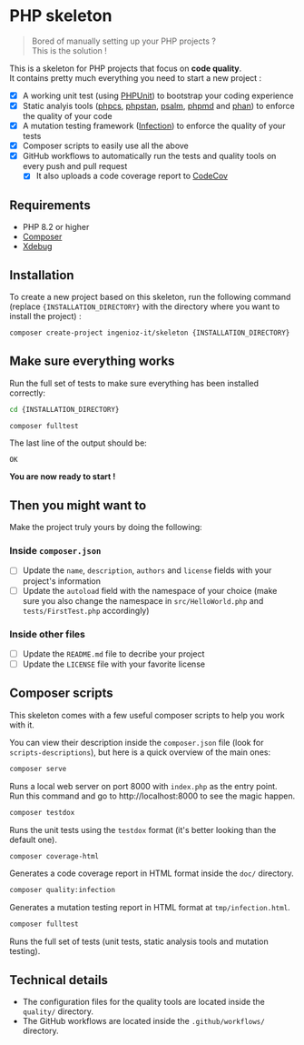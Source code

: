 # PHP skeleton

> Bored of manually setting up your PHP projects ?  
> This is the solution !

This is a skeleton for PHP projects that focus on **code quality**.   
It contains pretty much everything you need to start a new project :

- [x] A working unit test (using [PHPUnit](https://github.com/sebastianbergmann/phpunit)) to bootstrap your coding experience
- [x] Static analyis tools ([phpcs](https://github.com/squizlabs/PHP_CodeSniffer), [phpstan](https://github.com/phpstan/phpstan), [psalm](https://github.com/vimeo/psalm), [phpmd](https://github.com/phpmd/phpmd) and [phan](https://github.com/phan/phan)) to enforce the quality of your code
- [x] A mutation testing framework ([Infection](https://github.com/infection/infection)) to enforce the quality of your tests
- [x] Composer scripts to easily use all the above
- [x] GitHub workflows to automatically run the tests and quality tools on every push and pull request
  - [x] It also uploads a code coverage report to [CodeCov](https://codecov.io/)

## Requirements

- PHP 8.2 or higher
- [Composer](https://getcomposer.org/)
- [Xdebug](https://xdebug.org/)

## Installation

To create a new project based on this skeleton, run the following command (replace `{INSTALLATION_DIRECTORY}` with the directory where you want to install the project) :

```bash
composer create-project ingenioz-it/skeleton {INSTALLATION_DIRECTORY}
```

## Make sure everything works

Run the full set of tests to make sure everything has been installed correctly:

```bash
cd {INSTALLATION_DIRECTORY}
```

```bash
composer fulltest
```

The last line of the output should be:

```
OK
```

**You are now ready to start !**

## Then you might want to

Make the project truly yours by doing the following:

### Inside `composer.json`
- [ ] Update the `name`, `description`, `authors` and `license` fields with your project's information
- [ ] Update the `autoload` field with the namespace of your choice (make sure you also change the namespace in `src/HelloWorld.php` and `tests/FirstTest.php` accordingly)

### Inside other files
- [ ] Update the `README.md` file to decribe your project
- [ ] Update the `LICENSE` file with your favorite license

## Composer scripts

This skeleton comes with a few useful composer scripts to help you work with it.

You can view their description inside the `composer.json` file (look for `scripts-descriptions`), but here is a quick overview of the main ones:

```bash
composer serve
```

Runs a local web server on port 8000 with `index.php` as the entry point.  
Run this command and go to http://localhost:8000 to see the magic happen.

```bash
composer testdox
```
Runs the unit tests using the `testdox` format (it's better looking than the default one).

```bash
composer coverage-html
```

Generates a code coverage report in HTML format inside the `doc/` directory.

```bash
composer quality:infection
```

Generates a mutation testing report in HTML format at `tmp/infection.html`.

```bash
composer fulltest
```

Runs the full set of tests (unit tests, static analysis tools and mutation testing).

## Technical details

- The configuration files for the quality tools are located inside the `quality/` directory.
- The GitHub workflows are located inside the `.github/workflows/` directory.